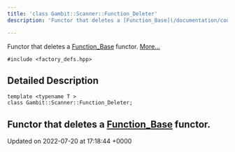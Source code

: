 ```yaml
---
title: 'class Gambit::Scanner::Function_Deleter'
description: 'Functor that deletes a [Function_Base](/documentation/code/classes/classgambit_1_1scanner_1_1function__base/) functor. '

---
```









Functor that deletes a [Function_Base](/documentation/code/classes/classgambit_1_1scanner_1_1function__base/) functor.  [More...](#detailed-description)


`#include <factory_defs.hpp>`

## Detailed Description

```
template <typename T >
class Gambit::Scanner::Function_Deleter;
```

Functor that deletes a [Function_Base](/documentation/code/classes/classgambit_1_1scanner_1_1function__base/) functor. 
-------------------------------

Updated on 2022-07-20 at 17:18:44 +0000